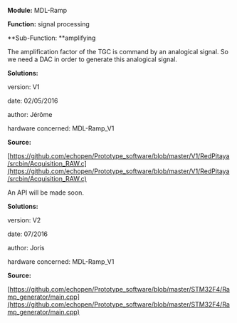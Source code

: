 **Module:** MDL-Ramp

**Function:** signal processing

**Sub-Function: **amplifying

The amplification factor of the TGC is command by an analogical signal. So we need a DAC in order to generate this analogical signal.

**Solutions:** 

version: V1

date: 02/05/2016

author: Jérôme

hardware concerned: MDL-Ramp_V1

**Source:**

[https://github.com/echopen/Prototype_software/blob/master/V1/RedPitaya/srcbin/Acquisition_RAW.c](https://github.com/echopen/Prototype_software/blob/master/V1/RedPitaya/srcbin/Acquisition_RAW.c)

An API will be made soon.

**Solutions:** 

version: V2

date: 07/2016

author: Joris

hardware concerned: MDL-Ramp_V1

**Source:**

[https://github.com/echopen/Prototype_software/blob/master/STM32F4/Ramp_generator/main.cpp](https://github.com/echopen/Prototype_software/blob/master/STM32F4/Ramp_generator/main.cpp)

